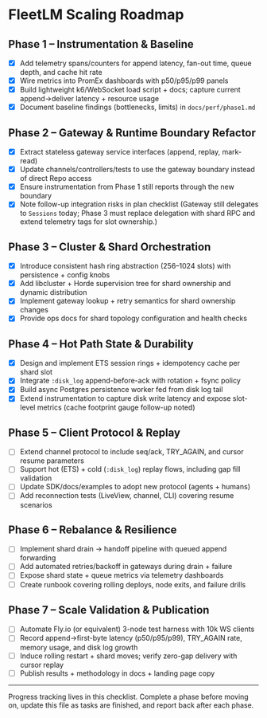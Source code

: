 # FleetLM Scaling Roadmap

## Phase 1 – Instrumentation & Baseline
- [x] Add telemetry spans/counters for append latency, fan-out time, queue depth, and cache hit rate
- [x] Wire metrics into PromEx dashboards with p50/p95/p99 panels
- [x] Build lightweight k6/WebSocket load script + docs; capture current append→deliver latency + resource usage
- [x] Document baseline findings (bottlenecks, limits) in `docs/perf/phase1.md`

## Phase 2 – Gateway & Runtime Boundary Refactor
- [x] Extract stateless gateway service interfaces (append, replay, mark-read)
- [x] Update channels/controllers/tests to use the gateway boundary instead of direct Repo access
- [x] Ensure instrumentation from Phase 1 still reports through the new boundary
- [x] Note follow-up integration risks in plan checklist (Gateway still delegates to `Sessions` today; Phase 3 must replace delegation with shard RPC and extend telemetry tags for slot ownership.)

## Phase 3 – Cluster & Shard Orchestration
- [x] Introduce consistent hash ring abstraction (256–1024 slots) with persistence + config knobs
- [x] Add libcluster + Horde supervision tree for shard ownership and dynamic distribution
- [x] Implement gateway lookup + retry semantics for shard ownership changes
- [x] Provide ops docs for shard topology configuration and health checks

## Phase 4 – Hot Path State & Durability
- [x] Design and implement ETS session rings + idempotency cache per shard slot
- [x] Integrate `:disk_log` append-before-ack with rotation + fsync policy
- [x] Build async Postgres persistence worker fed from disk log tail
- [x] Extend instrumentation to capture disk write latency and expose slot-level metrics (cache footprint gauge follow-up noted)

## Phase 5 – Client Protocol & Replay
- [ ] Extend channel protocol to include seq/ack, TRY_AGAIN, and cursor resume parameters
- [ ] Support hot (ETS) + cold (`:disk_log`) replay flows, including gap fill validation
- [ ] Update SDK/docs/examples to adopt new protocol (agents + humans)
- [ ] Add reconnection tests (LiveView, channel, CLI) covering resume scenarios

## Phase 6 – Rebalance & Resilience
- [ ] Implement shard drain → handoff pipeline with queued append forwarding
- [ ] Add automated retries/backoff in gateways during drain + failure
- [ ] Expose shard state + queue metrics via telemetry dashboards
- [ ] Create runbook covering rolling deploys, node exits, and failure drills

## Phase 7 – Scale Validation & Publication
- [ ] Automate Fly.io (or equivalent) 3-node test harness with 10k WS clients
- [ ] Record append→first-byte latency (p50/p95/p99), TRY_AGAIN rate, memory usage, and disk log growth
- [ ] Induce rolling restart + shard moves; verify zero-gap delivery with cursor replay
- [ ] Publish results + methodology in docs + landing page copy

---

Progress tracking lives in this checklist. Complete a phase before moving on, update this file as tasks are finished, and report back after each phase.
